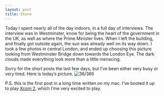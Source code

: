 ```yaml
---
layout: post
title: Storm
---
```

Today I spent nearly all of the day indoors, in a full day of interviews. The interview was in Westminster, know for being the heart of the government in the UK, as well as where the Prime Minister lives. When I left the building, and finally got outside again, the sun was already well on its way down. I took a few photos in central London, and ended up choosing this picture looking from Westminster Bridge down towards the London Eye. The dark clouds made everything look more than a little menacing.
<!--break-->
Sorry for the short posts the last few days, but I’ve been either very busy or very tired. Here is today’s picture.
![36/366](media.humanboring.net/photos/2016-02-05.jpeg)

P.S. this is the first post in a long time written on my mac. I’ve booted it up to play [Xcom 2](https://xcom.com/), which I’me very excited to play.